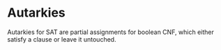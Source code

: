 Autarkies
====================

Autarkies for SAT are partial assignments for boolean CNF, which either satisfy a clause or leave it untouched.
